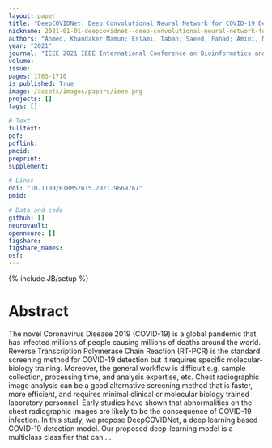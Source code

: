 ```yaml
---
layout: paper
title: "DeepCOVIDNet: Deep Convolutional Neural Network for COVID-19 Detection from Chest Radiographic Images"
nickname: 2021-01-01-deepcovidnet--deep-convolutional-neural-network-for-covid-19-detection-from-chest-radiographic-images
authors: "Ahmed, Khandaker Mamun; Eslami, Taban; Saeed, Fahad; Amini, M Hadi; "
year: "2021"
journal: "IEEE 2021 IEEE International Conference on Bioinformatics and Biomedicine (BIBM)"
volume: 
issue:
pages: 1703-1710
is_published: True
image: /assets/images/papers/ieee.png
projects: []
tags: []

# Text
fulltext:
pdf:
pdflink:
pmcid:
preprint: 
supplement:

# Links
doi: "10.1109/BIBM52615.2021.9669767"
pmid:

# Data and code
github: []
neurovault:
openneuro: []
figshare:
figshare_names:
osf:
---
```

{% include JB/setup %}

# Abstract

The novel Coronavirus Disease 2019 (COVID-19) is a global pandemic that has infected millions of people causing millions of deaths around the world. Reverse Transcription Polymerase Chain Reaction (RT-PCR) is the standard screening method for COVID-19 detection but it requires specific molecular-biology training. Moreover, the general workflow is difficult e.g. sample collection, processing time, and analysis expertise, etc. Chest radiographic image analysis can be a good alternative screening method that is faster, more efficient, and requires minimal clinical or molecular biology trained laboratory personnel. Early studies have shown that abnormalities on the chest radiographic images are likely to be the consequence of COVID-19 infection. In this study, we propose DeepCOVIDNet, a deep learning based COVID-19 detection model. Our proposed deep-learning model is a multiclass classifier that can …
